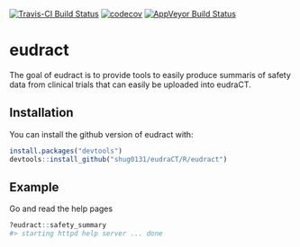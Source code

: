 
[![Travis-CI Build
Status](https://travis-ci.com/shug0131/eudraCT.svg?branch=master)](https://travis-ci.com/shug0131/eudraCT)
[![codecov](https://codecov.io/github/shug0131/eudraCT/branch/master/graphs/badge.svg)](https://codecov.io/github/shug0131/eudraCT)
[![AppVeyor Build
Status](https://ci.appveyor.com/api/projects/status/github/shug0131/eudraCT?branch=master&svg=true)](https://ci.appveyor.com/project/shug0131/eudraCT)

<!-- README.md is generated from README.Rmd. Please edit that file -->

# eudract

The goal of eudract is to provide tools to easily produce summaris of
safety data from clinical trials that can easily be uploaded into
eudraCT.

## Installation

You can install the github version of eudract with:

``` r
install.packages("devtools")
devtools::install_github("shug0131/eudraCT/R/eudract")
```

## Example

Go and read the help pages

``` r
?eudract::safety_summary
#> starting httpd help server ... done
```

